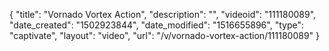 {
    "title": "Vornado Vortex Action",
    "description": "",
    "videoid": "111180089",
    "date_created": "1502923844",
    "date_modified": "1516655896",
    "type": "captivate",
    "layout": "video",
    "url": "\/v\/vornado-vortex-action\/111180089"
}
